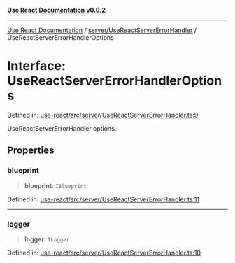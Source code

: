 [**Use React Documentation v0.0.2**](../../../README.md)

***

[Use React Documentation](../../../modules.md) / [server/UseReactServerErrorHandler](../README.md) / UseReactServerErrorHandlerOptions

# Interface: UseReactServerErrorHandlerOptions

Defined in: [use-react/src/server/UseReactServerErrorHandler.ts:9](https://github.com/stonemjs/use-react/blob/35b6e6a63b128df8b7d2db68dda3eb3286adfc69/src/server/UseReactServerErrorHandler.ts#L9)

UseReactServerErrorHandler options.

## Properties

### blueprint

> **blueprint**: `IBlueprint`

Defined in: [use-react/src/server/UseReactServerErrorHandler.ts:11](https://github.com/stonemjs/use-react/blob/35b6e6a63b128df8b7d2db68dda3eb3286adfc69/src/server/UseReactServerErrorHandler.ts#L11)

***

### logger

> **logger**: `ILogger`

Defined in: [use-react/src/server/UseReactServerErrorHandler.ts:10](https://github.com/stonemjs/use-react/blob/35b6e6a63b128df8b7d2db68dda3eb3286adfc69/src/server/UseReactServerErrorHandler.ts#L10)
